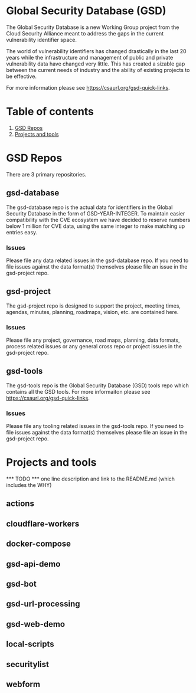 # Global Security Database (GSD)

The Global Security Database is a new Working Group project from the Cloud Security Alliance meant to address the gaps in the current vulnerability identifier space.

The world of vulnerability identifiers has changed drastically in the last 20 years while the infrastructure and management of public and private vulnerability data have changed very little. This has created a sizable gap between the current needs of industry and the ability of existing projects to be effective.

For more information please see https://csaurl.org/gsd-quick-links.

# Table of contents
1. [GSD Repos](#gsd-repos)
2. [Projects and tools](#projects-and-tools)

# GSD Repos

There are 3 primary repositories. 

## gsd-database
 
The gsd-database repo is the actual data for identifiers in the Global Security Database in the form of GSD-YEAR-INTEGER. To maintain easier compatibility with the CVE ecosystem we have decided to reserve numbers below 1 million for CVE data, using the same integer to make matching up entries easy.

### Issues

Please file any data related issues in the gsd-database repo. If you need to file issues against the data format(s) themselves please file an issue in the gsd-project repo.

## gsd-project

The gsd-project repo is designed to support the project, meeting times, agendas, minutes, planning, roadmaps, vision, etc. are contained here.

### Issues

Please file any project, governance, road maps, planning, data formats, process related issues or any general cross repo or project issues in the gsd-project repo.

## gsd-tools

The gsd-tools repo is the Global Security Database (GSD) tools repo which contains all the GSD tools. For more informaiton please see https://csaurl.org/gsd-quick-links.

### Issues

Please file any tooling related issues in the gsd-tools repo. If you need to file issues against the data format(s) themselves please file an issue in the gsd-project repo.

# Projects and tools

*** TODO *** one line description and link to the README.md (which includes the WHY)

## actions
## cloudflare-workers
## docker-compose
## gsd-api-demo
## gsd-bot
## gsd-url-processing
## gsd-web-demo
## local-scripts
## securitylist
## webform
